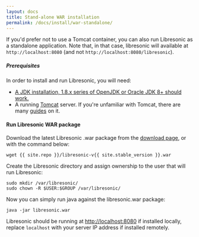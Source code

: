 ```yaml
---
layout: docs
title: Stand-alone WAR installation
permalink: /docs/install/war-standalone/
---
```

If you'd prefer not to use a Tomcat container, you can also run Libresonic as a standalone application.
Note that, in that case, libresonic will available at `http://localhost:8080` (and not `http://localhost:8080/libresonic`).

##### Prerequisites

In order to install and run Libresonic, you will need:
- [A JDK installation, 1.8.x series of OpenJDK or Oracle JDK 8+ should work.](/docs/install/prerequisites)
- A running [Tomcat](http://tomcat.apache.org/) server. If you're unfamiliar with Tomcat, there are many [guides](https://www.digitalocean.com/community/tags/java?q=How+to+install+tomcat8&type=tutorials) on it.

#### Run Libresonic WAR package

Download the latest Libresonic .war package from the [download page](/download), or with the command below:

```
wget {{ site.repo }}/libresonic-v{{ site.stable_version }}.war
```

Create the Libresonic directory and assign ownership to the user that will run Libresonic:

```
sudo mkdir /var/libresonic/
sudo chown -R $USER:$GROUP /var/libresonic/
```

Now you can simply run java against the libresonic.war package:

```
java -jar libresonic.war
```

Libresonic should be running at [http://localhost:8080](http://localhost:8080) if installed locally, replace `localhost` with your server IP address if installed remotely.
